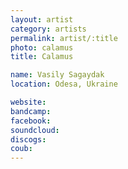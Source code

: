 ```yaml
---
layout: artist
category: artists
permalink: artist/:title
photo: calamus
title: Calamus

name: Vasily Sagaydak
location: Odesa, Ukraine

website: 
bandcamp: 
facebook: 
soundcloud: 
discogs: 
coub: 
---
```

